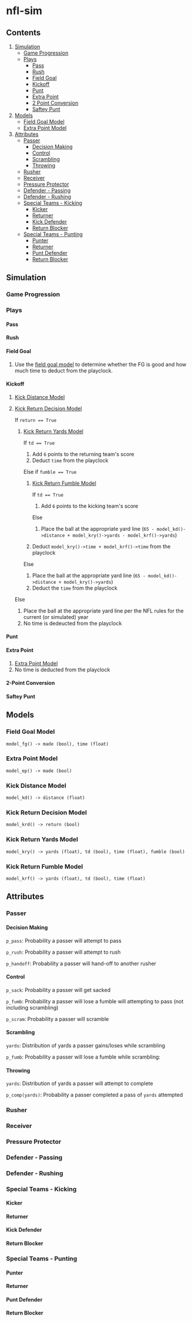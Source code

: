 # nfl-sim

## Contents

1. [Simulation](#simulation)
   - [Game Progression](#game-progression)
   - [Plays](#plays)
     - [Pass](#pass)
     - [Rush](#rush)
     - [Field Goal](#field-goal)
     - [Kickoff](#kickoff)
     - [Punt](#punt)
     - [Extra Point](#extra-point)
     - [2 Point Conversion](#2-point-conversion)
     - [Saftey Punt](#saftey-punt)
2. [Models](#models)
   - [Field Goal Model](#field-goal-model)
   - [Extra Point Model](#extra-point-model)
3. [Attributes](#attributes)
   - [Passer](#passer)
     - [Decision Making](#decision-making)
     - [Control](#control)
     - [Scrambling](#scrambling)
     - [Throwing](#throwing)
   - [Rusher](#rusher)
   - [Receiver](#receiver)
   - [Pressure Protector](#pressure-protector)
   - [Defender - Passing](#defender---passing)
   - [Defender - Rushing](#defender---rushing)
   - [Special Teams - Kicking](#special-teams---kicking)
     - [Kicker](#kicker)
     - [Returner](#returner)
     - [Kick Defender](#kick-defender)
     - [Return Blocker](#return-blocker)
   - [Special Teams - Punting](#special-teams---punting)
     - [Punter](#punter)
     - [Returner](#returner-1)
     - [Punt Defender](#punt-defender)
     - [Return Blocker](#return-blocker-1)

## Simulation

### Game Progression

### Plays

#### Pass

#### Rush

#### Field Goal

1. Use the [field goal model](#field-goal-model) to determine whether the FG is good and how much time to deduct from the playclock.

#### Kickoff

1. [Kick Distance Model](#kick-distance-model)
2. [Kick Return Decision Model](#kick-return-decision-model)

   If `return == True`

   1. [Kick Return Yards Model](#kick-return-yards-model)

      If `td == True`

      1. Add `6` points to the returning team's score
      2. Deduct `time` from the playclock

      Else if `fumble == True`

      1. [Kick Return Fumble Model](#kick-return-fumble-model)

         If `td == True`

         1. Add `6` points to the kicking team's score

         Else

         1. Place the ball at the appropriate yard line (`65 - model_kd()->distance + model_kry()->yards - model_krf()->yards`)

      2. Deduct `model_kry()->time + model_krf()->time` from the playclock

      Else

      1. Place the ball at the appropriate yard line (`65 - model_kd()->distance + model_kry()->yards`)
      2. Deduct the `time` from the playclock

   Else

   1. Place the ball at the appropriate yard line per the NFL rules for the current (or simulated) year
   2. No time is dedeucted from the playclock

#### Punt

#### Extra Point

1. [Extra Point Model](#extra-point-model)
2. No time is deducted from the playclock

#### 2-Point Conversion

#### Saftey Punt

## Models

### Field Goal Model

`model_fg() -> made (bool), time (float)`

### Extra Point Model

`model_ep() -> made (bool)`

### Kick Distance Model

`model_kd() -> distance (float)`

### Kick Return Decision Model

`model_krd() -> return (bool)`

### Kick Return Yards Model

`model_kry() -> yards (float), td (bool), time (float), fumble (bool)`

### Kick Return Fumble Model

`model_krf() -> yards (float), td (bool), time (float)`

## Attributes

### Passer

#### Decision Making

`p_pass`: Probability a passer will attempt to pass

`p_rush`: Probability a passer will attempt to rush

`p_handoff`: Probability a passer will hand-off to another rusher

#### Control

`p_sack`: Probability a passer will get sacked

`p_fumb`: Probability a passer will lose a fumble will attempting to pass (not including scrambling)

`p_scram`: Probability a passer will scramble

#### Scrambling

`yards`: Distribution of yards a passer gains/loses while scrambling

`p_fumb`: Probability a passer will lose a fumble while scrambling:

#### Throwing

`yards`: Distribution of yards a passer will attempt to complete

`p_comp(yards)`: Probability a passer completed a pass of `yards` attempted

### Rusher

### Receiver

### Pressure Protector

### Defender - Passing

### Defender - Rushing

### Special Teams - Kicking

#### Kicker

#### Returner

#### Kick Defender

#### Return Blocker

### Special Teams - Punting

#### Punter

#### Returner

#### Punt Defender

#### Return Blocker
